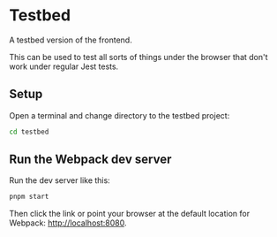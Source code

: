 # Testbed 

A testbed version of the frontend.

This can be used to test all sorts of things under the browser
that don't work under regular Jest tests.

## Setup

Open a terminal and change directory to the testbed project:

```bash
cd testbed
```

## Run the Webpack dev server

Run the dev server like this:

```bash
pnpm start
```

Then click the link or point your browser at the default location for Webpack: [http://localhost:8080](http://localhost:8080).